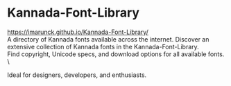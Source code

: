 # Kannada-Font-Library
https://imarunck.github.io/Kannada-Font-Library/ \
A directory of Kannada fonts available across the internet.
Discover an extensive collection of Kannada fonts in the Kannada-Font-Library. \
Find copyright, Unicode specs, and download options for all available fonts. \

Ideal for designers, developers, and enthusiasts.
